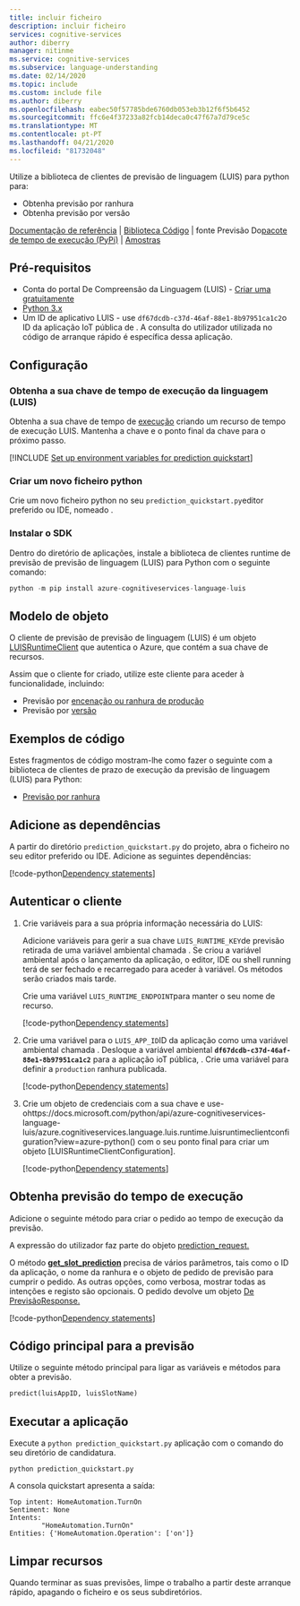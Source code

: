 ```yaml
---
title: incluir ficheiro
description: incluir ficheiro
services: cognitive-services
author: diberry
manager: nitinme
ms.service: cognitive-services
ms.subservice: language-understanding
ms.date: 02/14/2020
ms.topic: include
ms.custom: include file
ms.author: diberry
ms.openlocfilehash: eabec50f57785bde6760db053eb3b12f6f5b6452
ms.sourcegitcommit: ffc6e4f37233a82fcb14deca0c47f67a7d79ce5c
ms.translationtype: MT
ms.contentlocale: pt-PT
ms.lasthandoff: 04/21/2020
ms.locfileid: "81732048"
---
```

Utilize a biblioteca de clientes de previsão de linguagem (LUIS) para python para:

* Obtenha previsão por ranhura
* Obtenha previsão por versão

[Documentação de referência](https://docs.microsoft.com/python/api/azure-cognitiveservices-language-luis/index?view=azure-python) | [Biblioteca Código](https://github.com/Azure/azure-sdk-for-python/tree/master/sdk/cognitiveservices/azure-cognitiveservices-language-luis/azure/cognitiveservices/language/luis) | fonte Previsão Do[pacote de tempo de execução (PyPi)](https://pypi.org/project/azure-cognitiveservices-language-luis/)  |  [ Amostras](https://github.com/Azure-Samples/cognitive-services-quickstart-code/tree/master/python/LUIS)

## <a name="prerequisites"></a>Pré-requisitos

* Conta do portal De Compreensão da Linguagem (LUIS) - [Criar uma gratuitamente](https://www.luis.ai)
* [Python 3.x](https://www.python.org/)
* Um ID de aplicativo LUIS - use `df67dcdb-c37d-46af-88e1-8b97951ca1c2`o ID da aplicação IoT pública de . A consulta do utilizador utilizada no código de arranque rápido é específica dessa aplicação.

## <a name="setting-up"></a>Configuração

### <a name="get-your-language-understanding-luis-runtime-key"></a>Obtenha a sua chave de tempo de execução da linguagem (LUIS)

Obtenha a sua chave de tempo de [execução](../luis-how-to-azure-subscription.md) criando um recurso de tempo de execução LUIS. Mantenha a chave e o ponto final da chave para o próximo passo.

[!INCLUDE [Set up environment variables for prediction quickstart](sdk-prediction-environment-variables.md)]

### <a name="create-a-new-python-file"></a>Criar um novo ficheiro python

Crie um novo ficheiro python no seu `prediction_quickstart.py`editor preferido ou IDE, nomeado .

### <a name="install-the-sdk"></a>Instalar o SDK

Dentro do diretório de aplicações, instale a biblioteca de clientes runtime de previsão de previsão de linguagem (LUIS) para Python com o seguinte comando:

```python
python -m pip install azure-cognitiveservices-language-luis
```

## <a name="object-model"></a>Modelo de objeto

O cliente de previsão de previsão de linguagem (LUIS) é um objeto [LUISRuntimeClient](https://docs.microsoft.com/python/api/azure-cognitiveservices-language-luis/azure.cognitiveservices.language.luis.runtime.luisruntimeclient?view=azure-python) que autentica o Azure, que contém a sua chave de recursos.

Assim que o cliente for criado, utilize este cliente para aceder à funcionalidade, incluindo:

* Previsão por [encenação ou ranhura de produção](https://docs.microsoft.com/python/api/azure-cognitiveservices-language-luis/azure.cognitiveservices.language.luis.runtime.operations.predictionoperations?view=azure-python#get-slot-prediction-app-id--slot-name--prediction-request--verbose-none--show-all-intents-none--log-none--custom-headers-none--raw-false----operation-config-)
* Previsão por [versão](https://docs.microsoft.com/python/api/azure-cognitiveservices-language-luis/azure.cognitiveservices.language.luis.runtime.operations.predictionoperations?view=azure-python#get-version-prediction-app-id--version-id--prediction-request--verbose-none--show-all-intents-none--log-none--custom-headers-none--raw-false----operation-config-)

## <a name="code-examples"></a>Exemplos de código

Estes fragmentos de código mostram-lhe como fazer o seguinte com a biblioteca de clientes de prazo de execução da previsão de linguagem (LUIS) para Python:

* [Previsão por ranhura](#get-prediction-from-runtime)

## <a name="add-the-dependencies"></a>Adicione as dependências

A partir do diretório `prediction_quickstart.py` do projeto, abra o ficheiro no seu editor preferido ou IDE. Adicione as seguintes dependências:

[!code-python[Dependency statements](~/cognitive-services-quickstart-code/python/LUIS/prediction_quickstart.py?name=Dependencies)]

## <a name="authenticate-the-client"></a>Autenticar o cliente

1. Crie variáveis para a sua própria informação necessária do LUIS:

    Adicione variáveis para gerir a sua chave `LUIS_RUNTIME_KEY`de previsão retirada de uma variável ambiental chamada . Se criou a variável ambiental após o lançamento da aplicação, o editor, IDE ou shell running terá de ser fechado e recarregado para aceder à variável. Os métodos serão criados mais tarde.

    Crie uma variável `LUIS_RUNTIME_ENDPOINT`para manter o seu nome de recurso.

    [!code-python[Dependency statements](~/cognitive-services-quickstart-code/python/LUIS/prediction_quickstart.py?name=AuthorizationVariables)]

1. Crie uma variável para o `LUIS_APP_ID`ID da aplicação como uma variável ambiental chamada . Desloque a variável ambiental **`df67dcdb-c37d-46af-88e1-8b97951ca1c2`** para a aplicação ioT pública, . Crie uma variável para definir a `production` ranhura publicada.

    [!code-python[Dependency statements](~/cognitive-services-quickstart-code/python/LUIS/prediction_quickstart.py?name=OtherVariables)]


1. Crie um objeto de credenciais com a sua chave e use-ohttps://docs.microsoft.com/python/api/azure-cognitiveservices-language-luis/azure.cognitiveservices.language.luis.runtime.luisruntimeclientconfiguration?view=azure-python() com o seu ponto final para criar um objeto [LUISRuntimeClientConfiguration].

    [!code-python[Dependency statements](~/cognitive-services-quickstart-code/python/LUIS/prediction_quickstart.py?name=Client)]

## <a name="get-prediction-from-runtime"></a>Obtenha previsão do tempo de execução

Adicione o seguinte método para criar o pedido ao tempo de execução da previsão.

A expressão do utilizador faz parte do objeto [prediction_request.](https://docs.microsoft.com/python/api/azure-cognitiveservices-language-luis/azure.cognitiveservices.language.luis.runtime.models.predictionrequest?view=azure-python)

O método **[get_slot_prediction](https://docs.microsoft.com/python/api/azure-cognitiveservices-language-luis/azure.cognitiveservices.language.luis.runtime.operations.predictionoperations?view=azure-python#get-slot-prediction-app-id--slot-name--prediction-request--verbose-none--show-all-intents-none--log-none--custom-headers-none--raw-false----operation-config-)** precisa de vários parâmetros, tais como o ID da aplicação, o nome da ranhura e o objeto de pedido de previsão para cumprir o pedido. As outras opções, como verbosa, mostrar todas as intenções e registo são opcionais. O pedido devolve um objeto [De PrevisãoResponse.](https://docs.microsoft.com/python/api/azure-cognitiveservices-language-luis/azure.cognitiveservices.language.luis.runtime.models.predictionresponse?view=azure-python)

[!code-python[Dependency statements](~/cognitive-services-quickstart-code/python/LUIS/prediction_quickstart.py?name=predict)]

## <a name="main-code-for-the-prediction"></a>Código principal para a previsão

Utilize o seguinte método principal para ligar as variáveis e métodos para obter a previsão.

```python
predict(luisAppID, luisSlotName)
```
## <a name="run-the-application"></a>Executar a aplicação

Execute a `python prediction_quickstart.py` aplicação com o comando do seu diretório de candidatura.

```console
python prediction_quickstart.py
```

A consola quickstart apresenta a saída:

```console
Top intent: HomeAutomation.TurnOn
Sentiment: None
Intents:
        "HomeAutomation.TurnOn"
Entities: {'HomeAutomation.Operation': ['on']}
```

## <a name="clean-up-resources"></a>Limpar recursos

Quando terminar as suas previsões, limpe o trabalho a partir deste arranque rápido, apagando o ficheiro e os seus subdiretórios.
